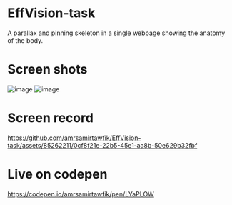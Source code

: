 # EffVision-task
A parallax and pinning skeleton in a single webpage showing the anatomy of the body.
# Screen shots
![image](https://github.com/amrsamirtawfik/EffVision-task/assets/85262211/c0776654-ad23-4814-9909-5490a2876a7f)
![image](https://github.com/amrsamirtawfik/EffVision-task/assets/85262211/d5904935-f973-4f5a-bde1-f735a3a4271f)

# Screen record

https://github.com/amrsamirtawfik/EffVision-task/assets/85262211/0cf8f21e-22b5-45e1-aa8b-50e629b32fbf



# Live on codepen
https://codepen.io/amrsamirtawfik/pen/LYaPLOW
